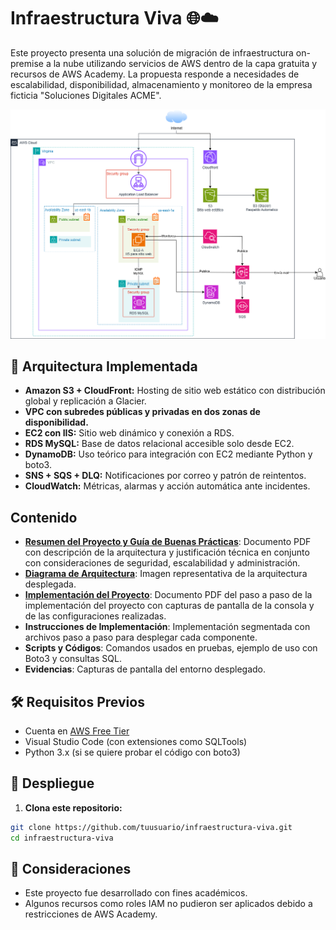 # Infraestructura Viva 🌐☁️

Este proyecto presenta una solución de migración de infraestructura on-premise a la nube utilizando servicios de AWS dentro de la capa gratuita y recursos de AWS Academy. La propuesta responde a necesidades de escalabilidad, disponibilidad, almacenamiento y monitoreo de la empresa ficticia "Soluciones Digitales ACME".

![Diagrama de arquitectura](diagrama-arquitectura.png)

## 🧩 Arquitectura Implementada

- **Amazon S3 + CloudFront:** Hosting de sitio web estático con distribución global y replicación a Glacier.
- **VPC con subredes públicas y privadas en dos zonas de disponibilidad.**
- **EC2 con IIS:** Sitio web dinámico y conexión a RDS.
- **RDS MySQL:** Base de datos relacional accesible solo desde EC2.
- **DynamoDB:** Uso teórico para integración con EC2 mediante Python y boto3.
- **SNS + SQS + DLQ:** Notificaciones por correo y patrón de reintentos.
- **CloudWatch:** Métricas, alarmas y acción automática ante incidentes.

## Contenido

- **[Resumen del Proyecto y Guía de Buenas Prácticas](resumen-del-proyecto-y.guia-de-buenas-practicas.pdf)**: Documento PDF con descripción de la arquitectura y justificación técnica en conjunto con consideraciones de seguridad, escalabilidad y administración.
- **[Diagrama de Arquitectura](diagrama-arquitectura.png)**: Imagen representativa de la arquitectura desplegada.
- **[Implementación del Proyecto](implementación-proyecto.pdf)**: Documento PDF del paso a paso de la implementación del proyecto con capturas de pantalla de la consola y de las configuraciones realizadas.
- **Instrucciones de Implementación**: Implementación segmentada con archivos paso a paso para desplegar cada componente.
- **Scripts y Códigos**: Comandos usados en pruebas, ejemplo de uso con Boto3 y consultas SQL.
- **Evidencias**: Capturas de pantalla del entorno desplegado.

## 🛠️ Requisitos Previos

- Cuenta en [AWS Free Tier](https://aws.amazon.com/free/)
- Visual Studio Code (con extensiones como SQLTools)
- Python 3.x (si se quiere probar el código con boto3)

## 🚀 Despliegue

1. **Clona este repositorio:**

```bash
git clone https://github.com/tuusuario/infraestructura-viva.git
cd infraestructura-viva
```

## 📌 Consideraciones

- Este proyecto fue desarrollado con fines académicos.
- Algunos recursos como roles IAM no pudieron ser aplicados debido a restricciones de AWS Academy.
